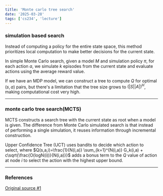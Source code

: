 ```yaml
---
title: 'Monte carlo tree search'
date: '2025-03-28'
tags: ['cs234', 'lecture']
---
```


### simulation based search

Instead of computing a policy for the entire state space, this method prioritizes local computation to make better decisions for the current state.

In simple Monte Carlo search, given a model $M$ and simulation policy $\pi$, for each action $a$, we simulate $k$ episodes from the current state and evaluate actions using the average reward value.

If we have an MDP model, we can construct a tree to compute $Q$ for optimal $(s,a)$ pairs, but there's a limitation that the tree size grows to $(|S||A|)^{H}$, making computational cost very high.

---

### monte carlo tree search(MCTS)

MCTS constructs a search tree with the current state as root when a model is given. The difference from Monte Carlo simulated search is that instead of performing a single simulation, it reuses information through incremental construction.

Upper Confidence Tree (UCT) uses bandits to decide which action to select, where $Q(s,a,i)=\frac{1}{N(i,a)} \sum_{k=1}^{N(i,a)} G_k(i,a) + c\sqrt{\frac{O(logN(i))}{N(i,a)}}$ adds a bonus term to the $Q$ value of action at node $i$ to select the action with the highest upper bound.

---

### References

[Original source #1](https://youtu.be/UgANzoWc0nc?si=nExAbFJ55hGLEPvK)


